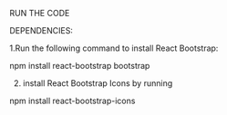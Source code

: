 RUN THE CODE

DEPENDENCIES:

1.Run the following command to install React Bootstrap:

npm install react-bootstrap bootstrap

2. install React Bootstrap Icons by running

npm install react-bootstrap-icons